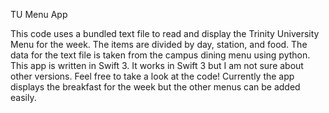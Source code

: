 TU Menu App

This code uses a bundled text file to read and display the Trinity University Menu for the week. The items are divided by day, station, and food. The data for the text file is taken from the campus dining menu using python. This app is written in Swift 3. It works in Swift 3 but I am not sure about other versions. Feel free to take a look at the code! Currently the app displays the breakfast for the week but the other menus can be added easily.
